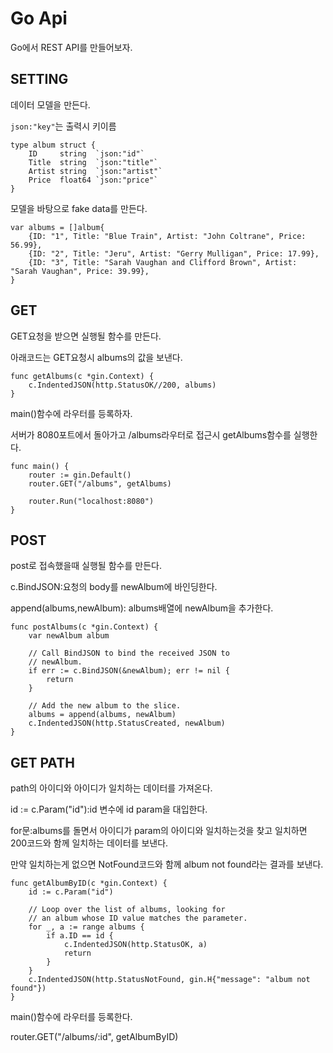 # Go Api
Go에서 REST API를 만들어보자.

## SETTING
데이터 모델을 만든다.

`json:"key"`는 출력시 키이름
```
type album struct {
    ID     string  `json:"id"`
    Title  string  `json:"title"`
    Artist string  `json:"artist"`
    Price  float64 `json:"price"`
}
```

모델을 바탕으로 fake data를 만든다.
```
var albums = []album{
    {ID: "1", Title: "Blue Train", Artist: "John Coltrane", Price: 56.99},
    {ID: "2", Title: "Jeru", Artist: "Gerry Mulligan", Price: 17.99},
    {ID: "3", Title: "Sarah Vaughan and Clifford Brown", Artist: "Sarah Vaughan", Price: 39.99},
}
```

## GET
GET요청을 받으면 실행될 함수를 만든다.

아래코드는 GET요청시 albums의 값을 보낸다.

```
func getAlbums(c *gin.Context) {
    c.IndentedJSON(http.StatusOK//200, albums)
}
```

main()함수에 라우터를 등록하자.

서버가 8080포트에서 돌아가고 /albums라우터로 접근시 getAlbums함수를 실행한다.
```
func main() {
    router := gin.Default()
    router.GET("/albums", getAlbums)

    router.Run("localhost:8080")
}
```



## POST
post로 접속했을때 실행될 함수를 만든다.

c.BindJSON:요청의 body를 newAlbum에 바인딩한다.

append(albums,newAlbum): albums배열에 newAlbum을 추가한다.

```
func postAlbums(c *gin.Context) {
    var newAlbum album

    // Call BindJSON to bind the received JSON to
    // newAlbum.
    if err := c.BindJSON(&newAlbum); err != nil {
        return
    }

    // Add the new album to the slice.
    albums = append(albums, newAlbum)
    c.IndentedJSON(http.StatusCreated, newAlbum)
}
```

## GET PATH
path의 아이디와 아이디가 일치하는 데이터를 가져온다.

id := c.Param("id"):id 변수에 id param을 대입한다.

for문:albums를 돌면서 아이디가 param의 아이디와 일치하는것을 찾고 일치하면 200코드와 함께 일치하는 데이터를 보낸다.

만약 일치하는게 없으면 NotFound코드와 함께 album not found라는 결과를 보낸다.

```
func getAlbumByID(c *gin.Context) {
    id := c.Param("id")

    // Loop over the list of albums, looking for
    // an album whose ID value matches the parameter.
    for _, a := range albums {
        if a.ID == id {
            c.IndentedJSON(http.StatusOK, a)
            return
        }
    }
    c.IndentedJSON(http.StatusNotFound, gin.H{"message": "album not found"})
}
```

main()함수에 라우터를 등록한다.

router.GET("/albums/:id", getAlbumByID)
